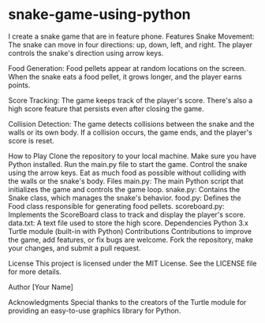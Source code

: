 # snake-game-using-python
I create a snake game that are in feature phone.
Features
Snake Movement: The snake can move in four directions: up, down, left, and right. The player controls the snake's direction using arrow keys.

Food Generation: Food pellets appear at random locations on the screen. When the snake eats a food pellet, it grows longer, and the player earns points.

Score Tracking: The game keeps track of the player's score. There's also a high score feature that persists even after closing the game.

Collision Detection: The game detects collisions between the snake and the walls or its own body. If a collision occurs, the game ends, and the player's score is reset.

How to Play
Clone the repository to your local machine.
Make sure you have Python installed.
Run the main.py file to start the game.
Control the snake using the arrow keys.
Eat as much food as possible without colliding with the walls or the snake's body.
Files
main.py: The main Python script that initializes the game and controls the game loop.
snake.py: Contains the Snake class, which manages the snake's behavior.
food.py: Defines the Food class responsible for generating food pellets.
scoreboard.py: Implements the ScoreBoard class to track and display the player's score.
data.txt: A text file used to store the high score.
Dependencies
Python 3.x
Turtle module (built-in with Python)
Contributions
Contributions to improve the game, add features, or fix bugs are welcome. Fork the repository, make your changes, and submit a pull request.

License
This project is licensed under the MIT License. See the LICENSE file for more details.

Author
[Your Name]

Acknowledgments
Special thanks to the creators of the Turtle module for providing an easy-to-use graphics library for Python.
